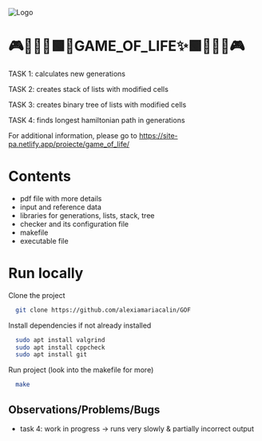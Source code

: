 
![Logo](https://lh3.googleusercontent.com/C6HkzTZOrAtlLPkY6tHcUQMX1BoahTG_Gt4ueO_G0dV-J6dqSbT7ElD6Ddg_vg2cNI1D9cIBQMUNaPWIkPrqGVpbE9RY_9Q3Fn0k)


# 🎮🧬🌱👾🟩✨GAME_OF_LIFE✨🟩👾🌱🧬🎮 
TASK 1: calculates new generations

TASK 2: creates stack of lists with modified cells

TASK 3: creates binary tree of lists with modified cells

TASK 4: finds longest hamiltonian path in generations

For additional information, please go to https://site-pa.netlify.app/proiecte/game_of_life/

# Contents

- pdf file with more details 
- input and reference data
- libraries for generations, lists, stack, tree
- checker and its configuration file
- makefile
- executable file




# Run locally

Clone the project

```bash
  git clone https://github.com/alexiamariacalin/GOF
```
Install dependencies if not already installed
```bash 
  sudo apt install valgrind
  sudo apt install cppcheck
  sudo apt install git
```
Run project (look into the makefile for more)
```bash
  make
```





## Observations/Problems/Bugs
- task 4: work in progress -> runs very slowly & partially incorrect output
